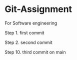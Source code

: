 # Git-Assignment
 For Software engineering

Step 1. first commit

Step 2. second commit

Step 10. third commit on main